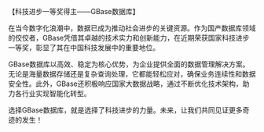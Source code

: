【科技进步一等奖得主——GBase数据库】

在当今数字化浪潮中，数据已成为推动社会进步的关键资源。作为国产数据库领域的佼佼者，GBase凭借其卓越的技术实力和创新能力，在近期荣获国家科技进步一等奖，彰显了其在中国科技发展中的重要地位。

GBase数据库以高效、稳定为核心优势，为企业提供全面的数据管理解决方案。无论是海量数据存储还是复杂查询处理，它都能轻松应对，确保业务连续性和数据安全性。此外，GBase还积极响应国家大数据战略，通过不断优化技术架构，助力各行业实现智能化转型。

选择GBase数据库，就是选择了科技进步的力量。未来，让我们共同见证更多奇迹的发生！